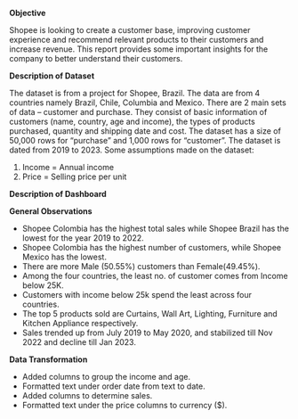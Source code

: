 **Objective**

Shopee is looking to create a customer base, improving customer experience and recommend relevant products to their customers and increase revenue. This report provides some important insights for the company to better understand their customers.


**Description of Dataset**

The dataset is from a project for Shopee, Brazil. The data are from 4 countries namely Brazil, Chile, Columbia and Mexico. There are 2 main sets of data – customer and purchase. They consist of basic information of customers (name, country, age and income), the types of products purchased, quantity and shipping date and cost. The dataset has a size of 50,000 rows for “purchase” and 1,000 rows for “customer”. The dataset is dated from 2019 to 2023.
Some assumptions made on the dataset:
1.	Income = Annual income
2.	Price = Selling price per unit

**Description of Dashboard**


**General Observations**

- Shopee Colombia has the highest total sales while Shopee Brazil has the lowest for the year 2019 to 2022.
- Shopee Colombia has the highest number of customers, while Shopee Mexico has the lowest.
- There are more Male (50.55%) customers than Female(49.45%).
- Among the four countries, the least no. of customer comes from Income below 25K. 
- Customers with income below 25k spend the least across four countries.
- The top 5 products sold are Curtains, Wall Art, Lighting, Furniture and Kitchen Appliance respectively.
- Sales trended up from July 2019 to May 2020, and stabilized till Nov 2022 and decline till Jan 2023.


**Data Transformation**

- Added columns to group the income and age.
- Formatted text under order date from text to date.
- Added columns to determine sales.
- Formatted text under the price columns to currency ($).
